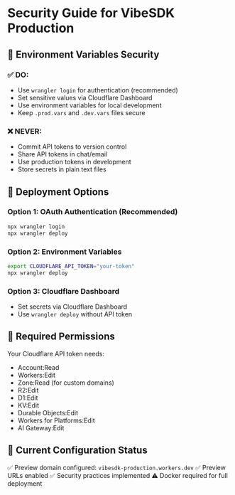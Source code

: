 # Security Guide for VibeSDK Production

## 🔐 Environment Variables Security

### ✅ DO:
- Use `wrangler login` for authentication (recommended)
- Set sensitive values via Cloudflare Dashboard
- Use environment variables for local development
- Keep `.prod.vars` and `.dev.vars` files secure

### ❌ NEVER:
- Commit API tokens to version control
- Share API tokens in chat/email
- Use production tokens in development
- Store secrets in plain text files

## 🚀 Deployment Options

### Option 1: OAuth Authentication (Recommended)
```bash
npx wrangler login
npx wrangler deploy
```

### Option 2: Environment Variables
```bash
export CLOUDFLARE_API_TOKEN="your-token"
npx wrangler deploy
```

### Option 3: Cloudflare Dashboard
- Set secrets via Cloudflare Dashboard
- Use `wrangler deploy` without API token

## 🔧 Required Permissions

Your Cloudflare API token needs:
- Account:Read
- Workers:Edit
- Zone:Read (for custom domains)
- R2:Edit
- D1:Edit
- KV:Edit
- Durable Objects:Edit
- Workers for Platforms:Edit
- AI Gateway:Edit

## 📝 Current Configuration Status

✅ Preview domain configured: `vibesdk-production.workers.dev`
✅ Preview URLs enabled
✅ Security practices implemented
⚠️ Docker required for full deployment
